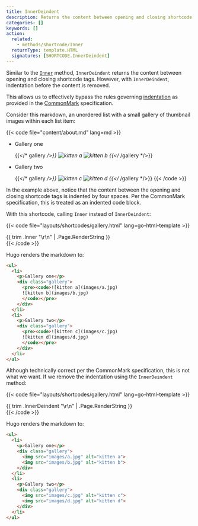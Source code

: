 ```yaml
---
title: InnerDeindent
description: Returns the content between opening and closing shortcode tags, with indentation removed, applicable when the shortcode call includes a closing tag. 
categories: []
keywords: []
action:
  related:
    - methods/shortcode/Inner
  returnType: template.HTML
  signatures: [SHORTCODE.InnerDeindent]
---
```


Similar to the [`Inner`] method, `InnerDeindent` returns the content between opening and closing shortcode tags. However, with `InnerDeindent`, indentation before the content is removed.

This allows us to effectively bypass the rules governing [indentation] as provided in the [CommonMark] specification.

Consider this markdown, an unordered list with a small gallery of thumbnail images within each list item:

{{< code file="content/about.md" lang=md >}}
- Gallery one

    {{</* gallery */>}}
    ![kitten a](thumbnails/a.jpg)
    ![kitten b](thumbnails/b.jpg)
    {{</* /gallery */>}}

- Gallery two

    {{</* gallery */>}}
    ![kitten c](thumbnails/c.jpg)
    ![kitten d](thumbnails/d.jpg)
    {{</* /gallery */>}}
{{< /code >}}

In the example above, notice that the content between the opening and closing shortcode tags is indented by four spaces. Per the CommonMark specification, this is treated as an indented code block.

With this shortcode, calling `Inner` instead of `InnerDeindent`:

{{< code file="layouts/shortcodes/gallery.html" lang=go-html-template >}}
<div class="gallery">
  {{ trim .Inner "\r\n" | .Page.RenderString }}
</div>
{{< /code >}}

Hugo renders the markdown to:

```html
<ul>
  <li>
    <p>Gallery one</p>
    <div class="gallery">
      <pre><code>![kitten a](images/a.jpg)
      ![kitten b](images/b.jpg)
      </code></pre>
    </div>
  </li>
  <li>
    <p>Gallery two</p>
    <div class="gallery">
      <pre><code>![kitten c](images/c.jpg)
      ![kitten d](images/d.jpg)
      </code></pre>
    </div>
  </li>
</ul>
```

Although technically correct per the CommonMark specification, this is not what we want. If we remove the indentation using the `InnerDeindent` method:

{{< code file="layouts/shortcodes/gallery.html" lang=go-html-template >}}
<div class="gallery">
  {{ trim .InnerDeindent "\r\n" | .Page.RenderString }}
</div>
{{< /code >}}

Hugo renders the markdown to:

```html
<ul>
  <li>
    <p>Gallery one</p>
    <div class="gallery">
      <img src="images/a.jpg" alt="kitten a">
      <img src="images/b.jpg" alt="kitten b">
    </div>
  </li>
  <li>
    <p>Gallery two</p>
    <div class="gallery">
      <img src="images/c.jpg" alt="kitten c">
      <img src="images/d.jpg" alt="kitten d">
    </div>
  </li>
</ul>
```

[commonmark]: https://commonmark.org/
[indentation]: https://spec.commonmark.org/0.30/#indented-code-blocks
[`Inner`]: /methods/shortcode/inner
